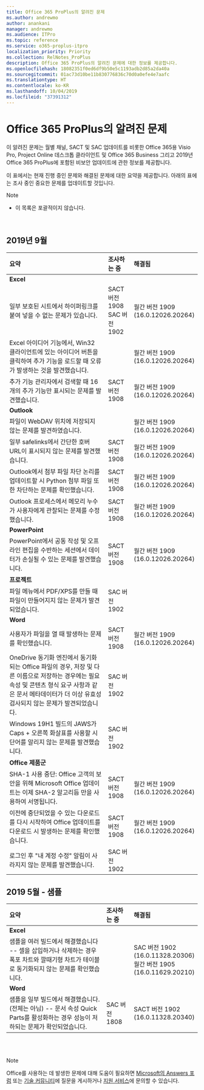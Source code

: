 ```yaml
---
title: Office 365 ProPlus의 알려진 문제
ms.author: andrewmo
author: anankani
manager: andrewmo
ms.audience: ITPro
ms.topic: reference
ms.service: o365-proplus-itpro
localization_priority: Priority
ms.collection: RelNotes_ProPlus
description: Office 365 ProPlus의 알려진 문제에 대한 정보를 제공합니다.
ms.openlocfilehash: 18082351f0ed6df9b50e5c1193adb2d85a2da40a
ms.sourcegitcommit: 01ac73d10be11b830776836c70d0a0efe4e7aafc
ms.translationtype: HT
ms.contentlocale: ko-KR
ms.lasthandoff: 10/04/2019
ms.locfileid: "37391312"
---
```

# <a name="office-365-proplus-known-issues"></a>Office 365 ProPlus의 알려진 문제

이 알려진 문제는 월별 채널, SACT 및 SAC 업데이트를 비롯한 Office 365용 Visio Pro, Project Online 데스크톱 클라이언트 및 Office 365 Business 그리고 2019년 Office 365 ProPlus에 포함된 비보안 업데이트에 관한 정보를 제공합니다.

이 표에서는 현재 진행 중인 문제와 해결된 문제에 대한 요약을 제공합니다.  아래의 표에는 조사 중인 중요한 문제를 업데이트할 것입니다.

 > [!NOTE]
 >- 이 목록은 포괄적이지 않습니다.

<br>

## <a name="september-2019"></a>2019년 9월

|요약|조사하는 중|해결됨|
|:-------------------------------------------------------------------------------------|:-----|:-----|
|**Excel**
일부 보호된 시트에서 하이퍼링크를 붙여 넣을 수 없는 문제가 있습니다.|SACT 버전 1908 <br> SAC 버전 1902|월간 버전 1909 <br> (16.0.12026.20264)|
Excel 아이디어 기능에서, Win32 클라이언트에 있는 아이디어 버튼을 클릭하여 추가 기능을 로드할 때 오류가 발생하는 것을 발견했습니다.||월간 버전 1909 <br> (16.0.12026.20264)|
추가 기능 관리자에서 검색할 때 16개의 추가 기능만 표시되는 문제를 발견했습니다.|SACT 버전 1908|월간 버전 1909 <br> (16.0.12026.20264)|
|**Outlook**
파일이 WebDAV 위치에 저장되지 않는 문제를 발견하였습니다.||월간 버전 1909 <br> (16.0.12026.20264)|
일부 safelinks에서 간단한 호버 URL이 표시되지 않는 문제를 발견했습니다.|SACT 버전 1908|월간 버전 1909 <br> (16.0.12026.20264)|
Outlook에서 첨부 파일 차단 논리를 업데이트할 시 Python 첨부 파일 또한 차단하는 문제를 확인했습니다.|SACT 버전 1908|월간 버전 1909 <br> (16.0.12026.20264)|
Outlook 프로세스에서 메모리 누수가 사용자에게 관찰되는 문제를 수정했습니다.|SACT 버전 1908|월간 버전 1909 <br> (16.0.12026.20264)|
|**PowerPoint**
PowerPoint에서 공동 작성 및 오프라인 편집을 수반하는 세션에서 데이터가 손실될 수 있는 문제를 발견했습니다.|SACT 버전 1908|월간 버전 1909 <br> (16.0.12026.20264)|
|**프로젝트**
파일 메뉴에서 PDF/XPS를 만들 때 파일이 만들어지지 않는 문제가 발견되었습니다. |SAC 버전 1902||
|**Word**
사용자가 파일을 열 때 발생하는 문제를 확인했습니다.|SACT 버전 1908|월간 버전 1909 <br> (16.0.12026.20264)|
OneDrive 동기화 엔진에서 동기화되는 Office 파일의 경우, 저장 및 다른 이름으로 저장하는 경우에는 필요 속성 및 콘텐츠 형식 요구 사항과 같은 문서 메타데이터가 더 이상 유효성 검사되지 않는 문제가 발견되었습니다.|SAC 버전 1902||
Windows 19H1 빌드의 JAWS가 Caps + 오른쪽 화살표를 사용할 시 단어를 알리지 않는 문제를 발견했습니다.|SAC 버전 1902||
|**Office 제품군**
SHA-1 사용 중단: Office 고객의 보안을 위해 Microsoft Office 업데이트는 이제 SHA-2 알고리듬 만을 사용하여 서명됩니다.|SACT 버전 1908|월간 버전 1909 <br> (16.0.12026.20264)|
이전에 중단되었을 수 있는 다운로드를 다시 시작하여 Office 업데이트를 다운로드 시 발생하는 문제를 확인했습니다.|SACT 버전 1908|월간 버전 1909 <br> (16.0.12026.20264)||
로그인 후 "내 계정 수정" 알림이 사라지지 않는 문제를 발견했습니다.|SAC 버전 1902||



## <a name="may-2019---sample"></a>2019 5월 - 샘플

|요약|조사하는 중|해결됨|
|:-------------------------------------------------------------------------------------|:-----|:-----|
|**Excel**
샘플을 여러 빌드에서 해결했습니다 -- 셀을 삽입하거나 삭제하는 경우 폭포 차트와 깔때기형 차트가 테이블로 동기화되지 않는 문제를 확인했습니다.||SAC 버전 1902 <br> (16.0.11328.20306) <br> 월간 버전 1905 <br> (16.0.11629.20210)|
|**Word**
샘플을 일부 빌드에서 해결했습니다. (전체는 아님) -- 문서 속성 Quick Parts를 활성화하는 경우 성능이 저하되는 문제가 확인되었습니다.|SAC 버전 1808|SACT 버전 1902 <br> (16.0.11328.20340)|

<br>
<br>

> [!NOTE]
> Office를 사용하는 데 발생한 문제에 대해 도움이 필요하면 [Microsoft의 Answers 포럼](https://answers.microsoft.com/) 또는 [기술 커뮤니티](https://techcommunity.microsoft.com/)에 질문을 게시하거나 [지원 서비스](https://support.microsoft.com/contactus)에 문의할 수 있습니다.
